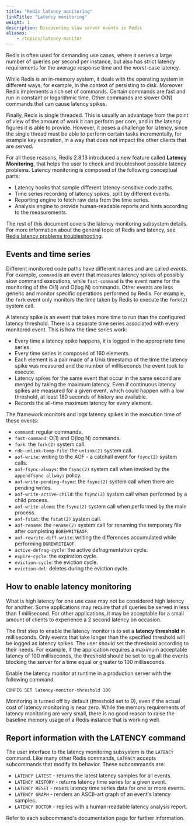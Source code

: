 ```yaml
---
title: "Redis latency monitoring"
linkTitle: "Latency monitoring"
weight: 1
description: Discovering slow server events in Redis
aliases:
    - /topics/latency-monitor
---
```


Redis is often used for demanding use cases, where it
serves a large number of queries per second per instance, but also has strict latency requirements for the average response
time and the worst-case latency.

While Redis is an in-memory system, it deals with the operating system in
different ways, for example, in the context of persisting to disk.
Moreover Redis implements a rich set of commands. Certain commands
are fast and run in constant or logarithmic time. Other commands are slower
O(N) commands that can cause latency spikes.

Finally, Redis is single threaded. This is usually an advantage
from the point of view of the amount of work it can perform per core, and in
the latency figures it is able to provide. However, it poses
a challenge for latency, since the single
thread must be able to perform certain tasks incrementally, for
example key expiration, in a way that does not impact the other clients
that are served.

For all these reasons, Redis 2.8.13 introduced a new feature called
**Latency Monitoring**, that helps the user to check and troubleshoot possible
latency problems. Latency monitoring is composed of the following conceptual
parts:

* Latency hooks that sample different latency-sensitive code paths.
* Time series recording of latency spikes, split by different events.
* Reporting engine to fetch raw data from the time series.
* Analysis engine to provide human-readable reports and hints according to the measurements.

The rest of this document covers the latency monitoring subsystem
details. For more information about the general topic of Redis
and latency, see [Redis latency problems troubleshooting](/topics/latency).

## Events and time series

Different monitored code paths have different names and are called *events*.
For example, `command` is an event that measures latency spikes of possibly slow
command executions, while `fast-command` is the event name for the monitoring
of the O(1) and O(log N) commands. Other events are less generic and monitor
specific operations performed by Redis. For example, the `fork` event
only monitors the time taken by Redis to execute the `fork(2)` system call.

A latency spike is an event that takes more time to run than the configured latency
threshold. There is a separate time series associated with every monitored
event. This is how the time series work:

* Every time a latency spike happens, it is logged in the appropriate time series.
* Every time series is composed of 160 elements.
* Each element is a pair made of a Unix timestamp of the time the latency spike was measured and the number of milliseconds the event took to execute.
* Latency spikes for the same event that occur in the same second are merged by taking the maximum latency. Even if continuous latency spikes are measured for a given event, which could happen with a low threshold, at least 180 seconds of history are available.
* Records the all-time maximum latency for every element.

The framework monitors and logs latency spikes in the execution time of these events:

* `command`: regular commands.
* `fast-command`: O(1) and O(log N) commands.
* `fork`: the `fork(2)` system call.
* `rdb-unlink-temp-file`: the `unlink(2)` system call.
* `aof-write`: writing to the AOF - a catchall event for `fsync(2)` system calls.
* `aof-fsync-always`: the `fsync(2)` system call when invoked by the `appendfsync allways` policy.
* `aof-write-pending-fsync`: the `fsync(2)` system call when there are pending writes.
* `aof-write-active-child`: the `fsync(2)` system call when performed by a child process.
* `aof-write-alone`: the `fsync(2)` system call when performed by the main process.
* `aof-fstat`: the `fstat(2)` system call.
* `aof-rename`: the `rename(2)` system call for renaming the temporary file after completing `BGREWRITEAOF`.
* `aof-rewrite-diff-write`: writing the differences accumulated while performing `BGREWRITEAOF`.
* `active-defrag-cycle`: the active defragmentation cycle.
* `expire-cycle`: the expiration cycle.
* `eviction-cycle`: the eviction cycle.
* `eviction-del`: deletes during the eviction cycle.

## How to enable latency monitoring

What is high latency for one use case may not be considered high latency for another. Some applications may require that all queries be served in less than 1 millisecond. For other applications, it may be acceptable for a small amount of clients to experience a 2 second latency on occasion.

The first step to enable the latency monitor is to set a **latency threshold** in milliseconds. Only events that take longer than the specified threshold will be logged as latency spikes. The user should set the threshold according to their needs. For example, if the application requires a maximum acceptable latency of 100 milliseconds, the threshold should be set to log all the events blocking the server for a time equal or greater to 100 milliseconds.

Enable the latency monitor at runtime in a production server
with the following command:

    CONFIG SET latency-monitor-threshold 100

Monitoring is turned off by default (threshold set to 0), even if the actual cost of latency monitoring is near zero. While the memory requirements of latency monitoring are very small, there is no good reason to raise the baseline memory usage of a Redis instance that is working well.

## Report information with the LATENCY command

The user interface to the latency monitoring subsystem is the `LATENCY` command.
Like many other Redis commands, `LATENCY` accepts subcommands that modify its behavior. These subcommands are:

* `LATENCY LATEST` - returns the latest latency samples for all events.
* `LATENCY HISTORY` - returns latency time series for a given event.
* `LATENCY RESET` - resets latency time series data for one or more events.
* `LATENCY GRAPH` - renders an ASCII-art graph of an event's latency samples.
* `LATENCY DOCTOR` - replies with a human-readable latency analysis report.

Refer to each subcommand's documentation page for further information.
